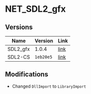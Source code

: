 # NET_SDL2_gfx

## Versions

**Name**   | **Version** | **Link**
---------- | ----------- | --------------------------------------------------------------------------
SDL2_gfx   | 1.0.4       | [link](https://www.ferzkopp.net/wordpress/2016/01/02/sdl_gfx-sdl2_gfx)
SDL2-CS    | `1eb20e5`   | [link](https://github.com/flibitijibibo/SDL2-CS/tree/1eb20e5/src)

## Modifications

- Changed `DllImport` to `LibraryImport`
